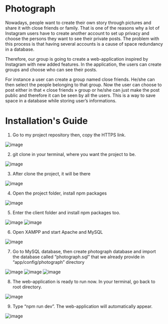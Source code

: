# Photograph
Nowadays, people want to create their own story through pictures and share it
with close friends or family. That is one of the reasons why a lot of Instagram users
have to create another account to set up privacy and choose the persons they want
to see their private posts. The problem with this process is that having several
accounts is a cause of space redundancy in a database.

Therefore, our group is going to create a web-application inspired by
Instagram with new added features. In the application, the users can create groups
and choose who can see their posts.

For instance a user can create a group named close friends. He/she can then
select the people belonging to that group. Now the user can choose to post either in
that « close friends » group or he/she can just make the post public and therefore it
can be seen by all the users. This is a way to save space in a database while storing
user’s informations.

# Installation's Guide
1. Go to my project repository then, copy the HTTPS link.

![image](https://user-images.githubusercontent.com/38415653/71662078-d0c82f00-2d82-11ea-89fb-9742a0debb69.png)

2. git clone in your terminal, where you want the project to be.

![image](https://user-images.githubusercontent.com/38415653/71662117-efc6c100-2d82-11ea-8915-7bbd0a6b1dde.png)

3. After clone the project, it will be there

![image](https://user-images.githubusercontent.com/38415653/71662138-09680880-2d83-11ea-8938-b9665956b201.png)

4. Open the project folder, install npm packages

![image](https://user-images.githubusercontent.com/38415653/71662204-3ae0d400-2d83-11ea-8fa7-10414897ddb0.png)

5. Enter the client folder and install npm packages too.

![image](https://user-images.githubusercontent.com/38415653/71662238-5350ee80-2d83-11ea-830f-20865294e7b1.png)
![image](https://user-images.githubusercontent.com/38415653/71662259-695eaf00-2d83-11ea-8959-708dd0246698.png)

6. Open XAMPP and start Apache and MySQL

![image](https://user-images.githubusercontent.com/38415653/71662283-82fff680-2d83-11ea-9f61-ae0ce9627fb3.png)

7. Go to MySQL database, then create photograph database and import the database called “photograph.sql” that we already provide in “app/config/photograph” directory

![image](https://user-images.githubusercontent.com/38415653/71662319-9c08a780-2d83-11ea-8711-430f0147387b.png)
![image](https://user-images.githubusercontent.com/38415653/71662341-ad51b400-2d83-11ea-8ae5-cc55e8d1ce7b.png)
![image](https://user-images.githubusercontent.com/38415653/71662360-c35f7480-2d83-11ea-805e-040836e7a12a.png)

8. The web-application is ready to run now. In your terminal, go back to root directory.

![image](https://user-images.githubusercontent.com/38415653/71662377-da9e6200-2d83-11ea-8756-6b387570d116.png)

9. Type “npm run dev”. The web-application will automatically appear.

![image](https://user-images.githubusercontent.com/38415653/71662418-06214c80-2d84-11ea-9cf9-45e1bff6a698.png)
